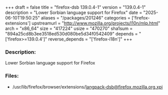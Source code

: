 +++
draft = false
title = "firefox-dsb 139.0.4-1"
version = "139.0.4-1"
description = "Lower Sorbian language support for Firefox"
date = "2025-06-10T19:50:25"
aliases = "/packages/201246"
categories = ['firefox-extensions']
upstreamurl = "http://www.mozilla.org/projects/l10n/mlp.html"
arch = "x86_64"
size = "417224"
usize = "470270"
sha1sum = "894a25cd8b3ee3518ed530d080be5d34f0542409"
depends = "['firefox>=139.0.4']"
reverse_depends = "['firefox-i18n']"
+++
### Description: 
Lower Sorbian language support for Firefox

### Files: 
* /usr/lib/firefox/browser/extensions/langpack-dsb@firefox.mozilla.org.xpi
